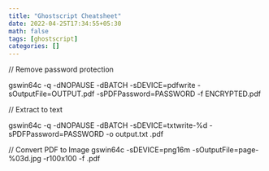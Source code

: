 ```yaml
---
title: "Ghostscript Cheatsheet"
date: 2022-04-25T17:34:55+05:30
math: false
tags: [ghostscript]
categories: []
---
```


// Remove password protection

gswin64c -q -dNOPAUSE -dBATCH -sDEVICE=pdfwrite -sOutputFile=OUTPUT.pdf -sPDFPassword=PASSWORD -f ENCRYPTED.pdf

// Extract to text

gswin64c -q -dNOPAUSE -dBATCH -sDEVICE=txtwrite-%d -sPDFPassword=PASSWORD -o output.txt <filename>.pdf

// Convert PDF to Image
gswin64c -sDEVICE=png16m -sOutputFile=page-%03d.jpg -r100x100 -f <filename>.pdf